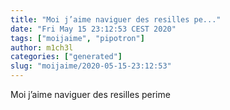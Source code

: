 ```yaml
---
title: "Moi j’aime naviguer des resilles pe..."
date: "Fri May 15 23:12:53 CEST 2020"
tags: ["moijaime", "pipotron"]
author: m1ch3l
categories: ["generated"]
slug: "moijaime/2020-05-15-23:12:53"
---
```


Moi j’aime naviguer des resilles perime
